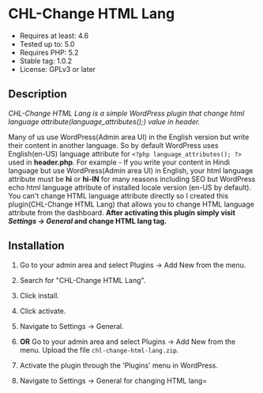 # CHL-Change HTML Lang

* Requires at least: 4.6
* Tested up to: 5.0
* Requires PHP: 5.2
* Stable tag: 1.0.2
* License: GPLv3 or later

## Description
*CHL-Change HTML Lang is a simple WordPress plugin that change html language attribute(language_attributes();) value in header.*

Many of us use WordPress(Admin area UI) in the English version but write their content in another language. So by default WordPress uses English(en-US) language attribute for `<?php language_attributes(); ?>` used in **header.php**.
For example - If you write your content in Hindi language but use WordPress(Admin area UI) in English, your html language attribute must be **hi** or **hi-IN** for many reasons including SEO but WordPress echo html language attribute of installed locale version (en-US by default).
You can't change HTML language attribute directly so I created this plugin(CHL-Change HTML Lang) that allows you to change HTML language attribute from the dashboard.
**After activating this plugin simply visit *Settings → General* and change HTML lang tag.**

## Installation
1. Go to your admin area and select Plugins → Add New from the menu.
2. Search for "CHL-Change HTML Lang".
3. Click install.
4. Click activate.
5. Navigate to Settings → General.

6. **OR** Go to your admin area and select Plugins → Add New from the menu. Upload the file `chl-change-html-lang.zip`.
7. Activate the plugin through the 'Plugins' menu in WordPress.
8. Navigate to Settings → General for changing HTML lang=
